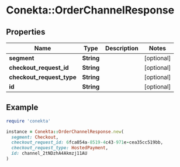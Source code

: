 # Conekta::OrderChannelResponse

## Properties

| Name | Type | Description | Notes |
| ---- | ---- | ----------- | ----- |
| **segment** | **String** |  | [optional] |
| **checkout_request_id** | **String** |  | [optional] |
| **checkout_request_type** | **String** |  | [optional] |
| **id** | **String** |  | [optional] |

## Example

```ruby
require 'conekta'

instance = Conekta::OrderChannelResponse.new(
  segment: Checkout,
  checkout_request_id: 6fca054a-8519-4c43-971e-cea35cc519bb,
  checkout_request_type: HostedPayment,
  id: channel_2tNDzhA4Akmzj11AU
)
```

